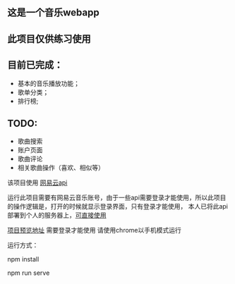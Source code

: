 ## 这是一个音乐webapp

## 此项目仅供练习使用

## 目前已完成：
- 基本的音乐播放功能；
- 歌单分类；
- 排行榜;

## TODO:
- 歌曲搜索
- 账户页面
- 歌曲评论
- 相关歌曲操作（喜欢、相似等）


该项目使用 [网易云api](https://binaryify.github.io/NeteaseCloudMusicApi/#/?id=neteasecloudmusicapi)

运行此项目需要有网易云音乐账号，由于一些api需要登录才能使用，所以此项目的操作逻辑是，打开的时候就显示登录界面，只有登录才能使用，
本人已将此api部署到个人的服务器上，[可直接使用](http://120.77.3.226:8080/) 


[项目预览地址](http://120.77.3.226:3389/)
需要登录才能使用
请使用chrome以手机模式运行

运行方式：  

npm install  

npm run serve
